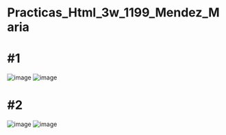 # Practicas_Html_3w_1199_Mendez_Maria
# #1
![image](https://github.com/user-attachments/assets/476251c6-1d98-4a3f-b1b7-dac733e4a131)
![image](https://github.com/user-attachments/assets/69b328ad-f021-4590-9801-d93b796e27a7)
# #2
![image](https://github.com/user-attachments/assets/6fcb6626-ee00-4770-bb29-aaaaeae2ba4e)
![image](https://github.com/user-attachments/assets/35a09985-41a5-498c-a5e7-fd22f4cf1183)
